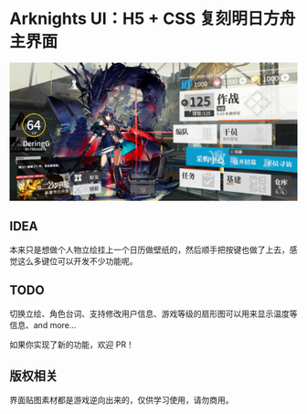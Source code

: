 # Arknights UI：H5 + CSS 复刻明日方舟主界面
![screenshot](https://github.com/DeringGau/happy-code/blob/master/arknights-ui-master/%E9%A1%B5%E9%9D%A2%E6%88%AA%E5%9B%BE.png)

## IDEA
本来只是想做个人物立绘挂上一个日历做壁纸的，然后顺手把按键也做了上去，感觉这么多键位可以开发不少功能呢。

## TODO
切换立绘、角色台词、支持修改用户信息、游戏等级的扇形图可以用来显示温度等信息、and more...

如果你实现了新的功能，欢迎 PR！

## 版权相关
界面贴图素材都是游戏逆向出来的，仅供学习使用，请勿商用。
